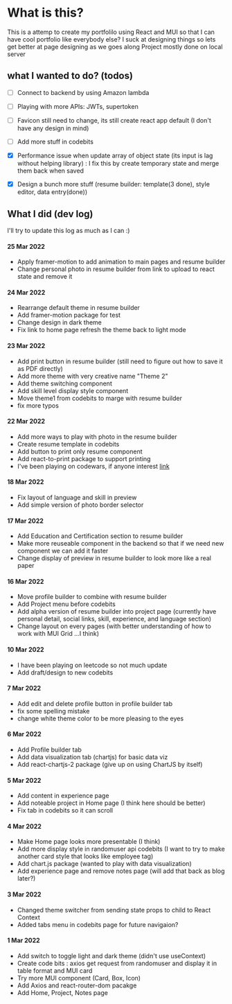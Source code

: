 # What is this?
This is a attemp to create my portfolilo using React and MUI so that I can have cool portfolio like everybody else?
I suck at designing things so lets get better at page designing as we goes along
Project mostly done on local server

## what I wanted to do? (todos)
  - [ ] Connect to backend by using Amazon lambda
  - [ ] Playing with more APIs: JWTs, supertoken
  - [ ] Favicon still need to change, its still create react app default (I don't have any design in mind)
  - [ ] Add more stuff in codebits
  - [x] Performance issue when update array of object state (its input is lag without helping library) : I fix this by create temporary state and merge them back when saved
  - [x] Design a bunch more stuff (resume builder: template(3 done), style editor, data entry(done))


## What I did (dev log)
I'll try to update this log as much as I can :)
  #### 25 Mar 2022
  - Apply framer-motion to add animation to main pages and resume builder
  - Change personal photo in resume builder from link to upload to react state and remove it
  #### 24 Mar 2022
  - Rearrange default theme in resume builder
  - Add framer-motion package for test
  - Change design in dark theme
  - Fix link to home page refresh the theme back to light mode
  #### 23 Mar 2022
  - Add print button in resume builder (still need to figure out how to save it as PDF directly)
  - Add more theme with very creative name "Theme 2"
  - Add theme switching component
  - Add skill level display style component
  - Move theme1 from codebits to marge with resume builder
  - fix more typos
  #### 22 Mar 2022
  - Add more ways to play with photo in the resume builder
  - Create resume template in codebits
  - Add button to print only resume component
  - Add react-to-print package to support printing
  - I've been playing on codewars, if anyone interest [link](https://www.codewars.com/)
  #### 18 Mar 2022
  - Fix layout of language and skill in preview
  - Add simple version of photo border selector
  #### 17 Mar 2022
  - Add Education and Certification section to resume builder
  - Make more reuseable component in the backend so that if we need new component we can add it faster
  - Change display of preview in resume builder to look more like a real paper
  #### 16 Mar 2022
  - Move profile builder to combine with resume builder
  - Add Project menu before codebits
  - Add alpha version of resume builder into project page (currently have personal detail, social links, skill, experience, and language section)
  - Change layout on every pages (with better understanding of how to work with MUI Grid ...I think)
  #### 10 Mar 2022
  - I have been playing on leetcode so not much update
  - Add draft/design to new codebits
  #### 7 Mar 2022
  - Add edit and delete profile button in profile builder tab
  - fix some spelling mistake
  - change white theme color to be more pleasing to the eyes
  #### 6 Mar 2022
  - Add Profile builder tab
  - Add data visualization tab (chartjs) for basic data viz
  - Add react-chartjs-2 package (give up on using ChartJS by itself)
  #### 5 Mar 2022
  - Add content in experience page
  - Add noteable project in Home page (I think here should be better)
  - Fix tab in codebits so it can scroll
  #### 4 Mar 2022
  - Make Home page looks more presentable (I think)
  - Add more display style in randomuser api codebits (I want to try to make another card style that looks like employee tag)
  - Add chart.js package (wanted to play with data visualization)
  - Add experience page and remove notes page (will add that back as blog later?)
  #### 3 Mar 2022
  - Changed theme switcher from sending state props to child to React Context
  - Added tabs menu in codebits page for future navigaion?
  #### 1 Mar 2022
  - Add switch to toggle light and dark theme (didn't use useContext)
  - Create code bits : axios get request from randomuser and display it in table format and MUI card
  - Try more MUI component (Card, Box, Icon)
  - Add Axios and react-router-dom pacakge
  - Add Home, Project, Notes page